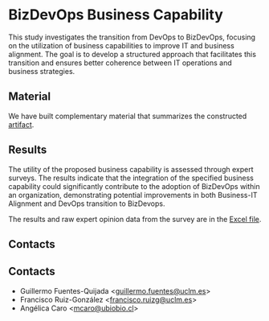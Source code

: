 # BizDevOps Business Capability
This study investigates the transition from DevOps to BizDevOps, focusing on the utilization of business capabilities to improve IT and business alignment. The goal is to develop a structured approach that facilitates this transition and ensures better coherence between IT operations and business strategies.


## Material
We have built complementary material that summarizes the constructed [artifact](/material/material_bizdevops_bc.pdf).

## Results
The utility of the proposed business capability is assessed through expert surveys. The results indicate that the integration of the specified business capability could significantly contribute to the adoption of BizDevOps within an organization, demonstrating potential improvements in both Business-IT Alignment and DevOps transition to BizDevops.

The results and raw expert opinion data from the survey are in the [Excel file](/results/bc_bizdevops_eval_2024_may.xlsx).

## Contacts

## Contacts
- Guillermo Fuentes-Quijada <[guillermo.fuentes@uclm.es](mailto:guillermo.fuentes@uclm.es?subject=BizDevOps-BC%20Research)>
- Francisco Ruiz-González <[francisco.ruizg@uclm.es](mailto:francisco.ruizg@uclm.es?subject=BizDevOps-BC%20Research)>
- Angélica Caro <[mcaro@ubiobio.cl](mailto:mcaro@ubiobio.cl?subject=BizDevOps-BC%20Research)>